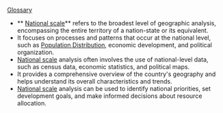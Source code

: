 
 [Glossary](./../glossary/)

- ** [National scale](./../national-scale/)** refers to the broadest level of geographic analysis, encompassing the entire territory of a nation-state or its equivalent.
- It focuses on processes and patterns that occur at the national level, such as [Population Distribution](./../population-distribution/), economic development, and political organization.
- [National scale](./../national-scale/) analysis often involves the use of national-level data, such as census data, economic statistics, and political maps.
- It provides a comprehensive overview of the country's geography and helps understand its overall characteristics and trends.
- [National scale](./../national-scale/) analysis can be used to identify national priorities, set development goals, and make informed decisions about resource allocation.